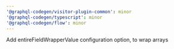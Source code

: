 ```yaml
---
'@graphql-codegen/visitor-plugin-common': minor
'@graphql-codegen/typescript': minor
'@graphql-codegen/flow': minor
---
```


Add entireFieldWrapperValue configuration option, to wrap arrays
